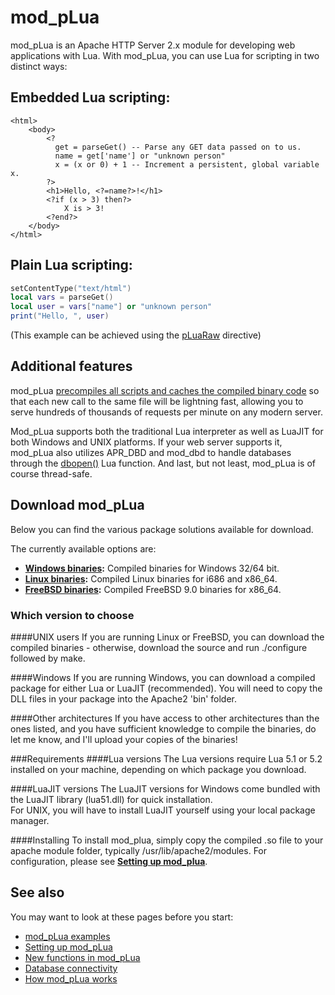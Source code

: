 # mod_pLua #

mod_pLua is an Apache HTTP Server 2.x module for developing web applications with Lua.
With mod_pLua, you can use Lua for scripting in two distinct ways:

## Embedded Lua scripting:

    <html>
        <body>
            <?
              get = parseGet() -- Parse any GET data passed on to us.
              name = get['name'] or "unknown person"
              x = (x or 0) + 1 -- Increment a persistent, global variable x.
            ?>
            <h1>Hello, <?=name?>!</h1>
            <?if (x > 3) then?>
                X is > 3!
            <?end?>
        </body>
    </html>


## Plain Lua scripting:

```lua
setContentType("text/html")
local vars = parseGet()
local user = vars["name"] or "unknown person"
print("Hello, ", user)
```

(This example can be achieved using the [pLuaRaw](https://github.com/Humbedooh/mod_pLua/blob/master/docs/setup.md#pluaraw-ext) directive)

## Additional features

mod_pLua [precompiles all scripts and caches the compiled binary code](https://github.com/Humbedooh/mod_pLua/blob/master/docs/howitworks.md) so that each new call to the same file will be lightning fast, allowing you to serve hundreds of thousands of requests per minute on any modern server.

Mod_pLua supports both the traditional Lua interpreter as well as LuaJIT for both Windows and UNIX platforms.
If your web server supports it, mod_pLua also utilizes APR_DBD and mod_dbd to handle databases through the [dbopen()](https://github.com/Humbedooh/mod_pLua/blob/master/docs/functions.md#dbopendbtype-parameters) Lua function. And last, but not least, mod_pLua is of course thread-safe.

## Download mod_pLua

Below you can find the various package solutions available for download.

The currently available options are:

* **[Windows binaries](https://sourceforge.net/projects/modplua/files/Windows%20binaries/):** Compiled binaries for Windows 32/64 bit.
* **[Linux binaries](https://sourceforge.net/projects/modplua/files/Linux%20binaries):** Compiled Linux binaries for i686 and x86_64.
* **[FreeBSD binaries](https://sourceforge.net/projects/modplua/files/FreeBSD%20binaries):** Compiled FreeBSD 9.0 binaries for x86_64.

### Which version to choose
####UNIX users
If you are running Linux or FreeBSD, you can download the compiled binaries - otherwise, download the source and run ./configure followed by make.

####Windows
If you are running Windows, you can download a compiled package for either Lua or LuaJIT (recommended).
You will need to copy the DLL files in your package into the Apache2 'bin' folder.

####Other architectures
If you have access to other architectures than the ones listed, and you have sufficient knowledge to compile the binaries, do let me know, and I'll upload your copies of the binaries!

###Requirements
####Lua versions
The Lua versions require Lua 5.1 or 5.2 installed on your machine, depending on which package you download.

####LuaJIT versions
The LuaJIT versions for Windows come bundled with the LuaJIT library (lua51.dll) for quick installation.  
For UNIX, you will have to install LuaJIT yourself using your local package manager.

####Installing
To install mod_plua, simply copy the compiled .so file to your apache module folder, typically /usr/lib/apache2/modules.
For configuration, please see **[Setting up mod_plua](https://github.com/Humbedooh/mod_pLua/blob/master/docs/setup.md)**.

## See also

You may want to look at these pages before you start:

* [mod_pLua examples](https://github.com/Humbedooh/mod_pLua/blob/master/docs/examples.md)
* [Setting up mod_pLua](https://github.com/Humbedooh/mod_pLua/blob/master/docs/setup.md)
* [New functions in mod_pLua](https://github.com/Humbedooh/mod_pLua/blob/master/docs/functions.md)
* [Database connectivity](https://github.com/Humbedooh/mod_pLua/blob/master/docs/database.md)
* [How mod_pLua works](https://github.com/Humbedooh/mod_pLua/blob/master/docs/howitworks.md)